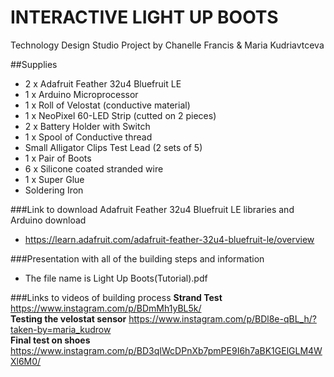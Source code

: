 # INTERACTIVE LIGHT UP BOOTS
Technology Design Studio Project by Chanelle Francis &amp; Maria Kudriavtceva

##Supplies

- 2 x Adafruit Feather 32u4 Bluefruit LE
- 1 x Arduino Microprocessor
- 1 x Roll of Velostat (conductive material)
- 1 x NeoPixel 60-LED Strip (cutted on 2 pieces)
- 2 x Battery Holder with Switch
- 1 x Spool of Conductive thread
- Small Alligator Clips Test Lead (2 sets of 5)
- 1 x Pair of Boots
- 6 x Silicone coated stranded wire
- 1 x Super Glue
- Soldering Iron

###Link to download Adafruit Feather 32u4 Bluefruit LE libraries and Arduino download
- https://learn.adafruit.com/adafruit-feather-32u4-bluefruit-le/overview

###Presentation with all of the building steps and information
- The file name is Light Up Boots(Tutorial).pdf

###Links to videos of building process
**Strand Test** https://www.instagram.com/p/BDmMh1yBL5k/</br>
**Testing the velostat sensor** https://www.instagram.com/p/BDl8e-qBL_h/?taken-by=maria_kudrow</br>
**Final test on shoes** https://www.instagram.com/p/BD3qIWcDPnXb7pmPE9I6h7aBK1GElGLM4WXl6M0/

